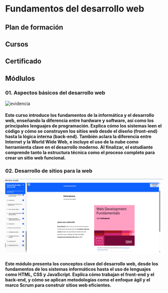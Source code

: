 # Fundamentos del desarrollo web

## Plan de formación 


## Cursos 


## Certificado


## Módlulos 

### 01. Aspectos básicos del desarrollo web
![evidencia](/02-fundamentals-of-web-development/additional_modules/01-Aspectos-básicos-desarrollo-web.png)

#### Este curso introduce los fundamentos de la informática y el desarrollo web, enseñando la diferencia entre hardware y software, así como los principales lenguajes de programación. Explica cómo los sistemas leen el código y cómo se construyen los sitios web desde el diseño (front-end) hasta la lógica interna (back-end). También aclara la diferencia entre Internet y la World Wide Web, e incluye el uso de la nube como herramienta clave en el desarrollo moderno. Al finalizar, el estudiante comprende tanto la estructura técnica como el proceso completo para crear un sitio web funcional.


### 02. Desarrollo de sitios para la web
![evidencia](/02-fundamentals-of-web-development/additional_modules/02-Desarrollo-sitios-web.png)

#### Este módulo presenta los conceptos clave del desarrollo web, desde los fundamentos de los sistemas informáticos hasta el uso de lenguajes como HTML, CSS y JavaScript. Explica cómo trabajan el front-end y el back-end, y cómo se aplican metodologías como el enfoque ágil y el marco Scrum para construir sitios web eficientes.
